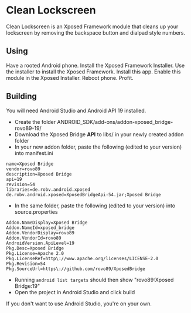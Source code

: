 Clean Lockscreen
================

Clean Lockscreen is an Xposed Framework module that cleans up your lockscreen by removing the backspace button and dialpad style numbers.

Using
-----

Have a rooted Android phone. Install the Xposed Framework Installer. Use the installer to install the Xposed Framework. Install this app. Enable this module in the Xposed Installer. Reboot phone. Profit.

Building
--------

You will need Android Studio and Android API 19 installed.
* Create the folder ANDROID_SDK/add-ons/addon-xposed_bridge-rovo89-19/
* Download the Xposed Bridge **API** to libs/ in your newly created addon folder
* In your new addon folder, paste the following (edited to your version) into manifest.ini
```
name=Xposed Bridge
vendor=rovo89
description=Xposed Bridge
api=19
revision=54
libraries=de.robv.android.xposed
de.robv.android.xposed=XposedBridgeApi-54.jar;Xposed Bridge
```
* In the same folder, paste the following (edited to your version) into source.properties
```
Addon.NameDisplay=Xposed Bridge
Addon.NameId=xposed_bridge
Addon.VendorDisplay=rovo89
Addon.VendorId=rovo89
AndroidVersion.ApiLevel=19
Pkg.Desc=Xposed Bridge
Pkg.License=Apache 2.0
Pkg.LicenseRef=http\://www.apache.org/licenses/LICENSE-2.0
Pkg.Revision=54
Pkg.SourceUrl=https\://github.com/rovo89/XposedBridge
```
* Running `android list targets` should then show "rovo89:Xposed Bridge:19"
* Open the project in Android Studio and click build

If you don't want to use Android Studio, you're on your own.
